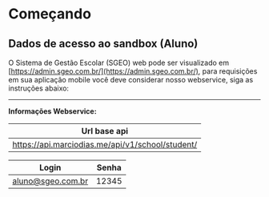 # Começando

## Dados de acesso ao sandbox (Aluno)

O Sistema de Gestão Escolar (SGEO) web pode ser visualizado em [https://admin.sgeo.com.br/](https://admin.sgeo.com.br/), para requisições em sua aplicação mobile você deve considerar nosso webservice, siga as instruções abaixo:

---

**Informações Webservice:**

| Url base api                                     |
|--------------------------------------------------|
| https://api.marciodias.me/api/v1/school/student/ |




| Login               | Senha |
|---------------------|-------|
| aluno@sgeo.com.br   | 12345 |